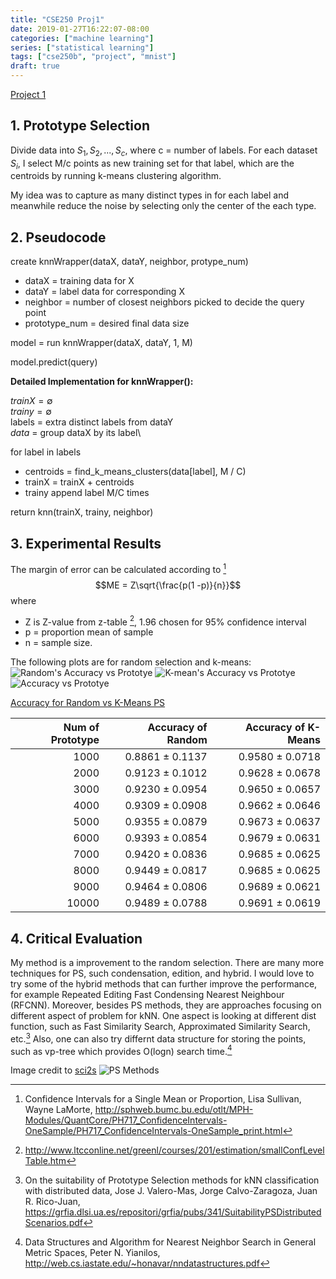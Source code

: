 ```yaml
---
title: "CSE250 Proj1"
date: 2019-01-27T16:22:07-08:00
categories: ["machine learning"]
series: ["statistical learning"]
tags: ["cse250b", "project", "mnist"]
draft: true
---
```


[Project 1](http://cseweb.ucsd.edu/classes/wi19/cse250B-a/prog1.pdf)

## 1. Prototype Selection
Divide data into ${S_1, S_2, ..., S_c}$, where c = number of labels. For each dataset $S_i$, I select M/c points as new training set for that label, which are the centroids by running k-means clustering algorithm.

My idea was to capture as many distinct types in for each label and meanwhile reduce the noise by selecting only the center of the each type.

## 2. Pseudocode

create knnWrapper(dataX, dataY, neighbor, protype_num)

  - dataX = training data for X
  - dataY = label data for corresponding X
  - neighbor = number of closest neighbors picked to decide the query point
  - prototype_num = desired final data size

model = run knnWrapper(dataX, dataY, 1, M)

model.predict(query)

**Detailed Implementation for knnWrapper():**

$trainX = \emptyset$\
$trainy = \emptyset$\
labels = extra distinct labels from dataY\
$data$ = group dataX by its label\

for label in labels

  - centroids = find_k_means_clusters(data[label], M / C)
  - trainX = trainX + centroids
  - trainy append label M/C times

return knn(trainX, trainy, neighbor)

## 3. Experimental Results
The margin of error can be calculated according to [^lisa]
$$ME = Z\sqrt{\frac{p(1 -p)}{n}}$$
where

- Z is Z-value from z-table [^ztable], 1.96 chosen for 95% confidence interval
- p = proportion mean of sample
- n = sample size.

The following plots are for random selection and k-means:
![Random's Accuracy vs Prototye](/img/cse250/random_accuracy.png)
![K-mean's Accuracy vs Prototye](/img/cse250/kmean_accuracy.png)
![Accuracy vs Prototye](/img/cse250/accuracy.png)

[Accuracy for Random vs K-Means PS](https://www.tablesgenerator.com/markdown_tables)

| Num of Prototype |  Accuracy of Random | Accuracy of K-Means |
|-----------------:|--------------------:|--------------------:|
|             1000 | 0.8861 $\pm$ 0.1137 | 0.9580 $\pm$ 0.0718 |
|             2000 | 0.9123 $\pm$ 0.1012 | 0.9628 $\pm$ 0.0678 |
|             3000 | 0.9230 $\pm$ 0.0954 | 0.9650 $\pm$ 0.0657 |
|             4000 | 0.9309 $\pm$ 0.0908 | 0.9662 $\pm$ 0.0646 |
|             5000 | 0.9355 $\pm$ 0.0879 | 0.9673 $\pm$ 0.0637 |
|             6000 | 0.9393 $\pm$ 0.0854 | 0.9679 $\pm$ 0.0631 |
|             7000 | 0.9420 $\pm$ 0.0836 | 0.9685 $\pm$ 0.0625 |
|             8000 | 0.9449 $\pm$ 0.0817 | 0.9685 $\pm$ 0.0625 |
|             9000 | 0.9464 $\pm$ 0.0806 | 0.9689 $\pm$ 0.0621 |
|            10000 | 0.9489 $\pm$ 0.0788 | 0.9691 $\pm$ 0.0619 |


## 4. Critical Evaluation
My method is a improvement to the random selection. There are many more techniques for PS, such condensation, edition, and hybrid. I would love to try some of the hybrid methods that can further improve the performance,  for example Repeated Editing Fast Condensing Nearest Neighbour (RFCNN). Moreover, besides PS methods, they are approaches focusing on different aspect of problem for kNN. One aspect is looking at different dist function, such as Fast Similarity Search, Approximated Similarity Search, etc.[^jose] Also, one can also try differnt data structure for storing the points, such as vp-tree which provides O(logn) search time.[^peter]

Image credit to [sci2s](https://sci2s.ugr.es/pr) ![PS Methods](https://sci2s.ugr.es/sites/default/files/files/TematicWebSites/pr/psTaxonomy.png)

[^lisa]: Confidence Intervals for a Single Mean or Proportion, Lisa Sullivan, Wayne LaMorte, http://sphweb.bumc.bu.edu/otlt/MPH-Modules/QuantCore/PH717_ConfidenceIntervals-OneSample/PH717_ConfidenceIntervals-OneSample_print.html
[^ztable]: http://www.ltcconline.net/greenl/courses/201/estimation/smallConfLevelTable.htm
[^jose]: On the suitability of Prototype Selection methods for kNN classification with distributed data, Jose J. Valero-Mas, Jorge Calvo-Zaragoza, Juan R. Rico-Juan, https://grfia.dlsi.ua.es/repositori/grfia/pubs/341/SuitabilityPSDistributedScenarios.pdf
[^peter]: Data Structures and Algorithm for Nearest Neighbor Search in General Metric Spaces, Peter N. Yianilos, http://web.cs.iastate.edu/~honavar/nndatastructures.pdf
